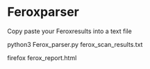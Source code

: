# Feroxparser

Copy paste your Feroxresults into a text file

python3 Ferox_parser.py ferox_scan_results.txt 

firefox ferox_report.html

